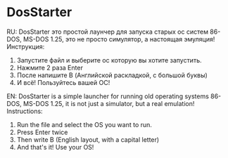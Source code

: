 # DosStarter
RU:
DosStarter это простой лаунчер для запуска старых ос систем 86-DOS, MS-DOS 1.25, это не просто симулятор, а настоящая эмуляция!
Инструкция:
1. Запустите файл и выберите ос которую вы хотите запустить.
2. Нажмите 2 раза Enter
3. После напишите B (Английской раскладкой, с большой буквы)
4. И всё! Пользуйтесь вашей ОС!

EN:
DosStarter is a simple launcher for running old operating systems 86-DOS, MS-DOS 1.25, it is not just a simulator, but a real emulation!
Instructions:
1. Run the file and select the OS you want to run.
2. Press Enter twice
3. Then write B (English layout, with a capital letter)
4. And that's it! Use your OS!
